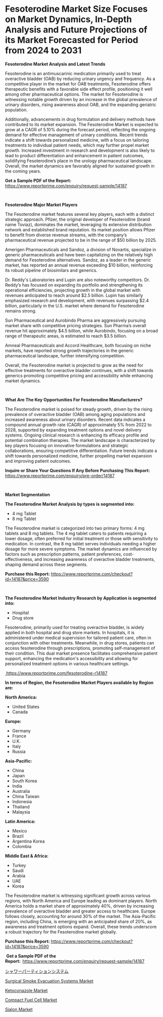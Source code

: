 <p><h1>Fesoterodine Market Size Focuses on Market Dynamics, In-Depth Analysis and Future Projections of its Market Forecasted for Period from 2024 to 2031</h1></p><p><strong>Fesoterodine Market Analysis and Latest Trends</strong></p>
<p><p>Fesoterodine is an antimuscarinic medication primarily used to treat overactive bladder (OAB) by reducing urinary urgency and frequency. As a competitive player in the market for OAB treatments, Fesoterodine offers therapeutic benefits with a favorable side effect profile, positioning it well among other pharmaceutical options. The market for Fesoterodine is witnessing notable growth driven by an increase in the global prevalence of urinary disorders, rising awareness about OAB, and the expanding geriatric population.</p><p>Additionally, advancements in drug formulation and delivery methods have contributed to its market expansion. The Fesoterodine Market is expected to grow at a CAGR of 5.10% during the forecast period, reflecting the ongoing demand for effective management of urinary conditions. Recent trends indicate a shift towards personalized medicine, with a focus on tailoring treatments to individual patient needs, which may further propel market growth. Increased investment in research and development is also likely to lead to product differentiation and enhancement in patient outcomes, solidifying Fesoterodine’s place in the urology pharmaceutical landscape. Overall, the market dynamics are favorably aligned for sustained growth in the coming years.</p></p>
<p><strong>Get a Sample PDF of the Report:&nbsp;</strong> <a href="https://www.reportprime.com/enquiry/request-sample/14187">https://www.reportprime.com/enquiry/request-sample/14187</a></p>
<p>&nbsp;</p>
<p><strong>Fesoterodine Major Market Players</strong></p>
<p><p>The Fesoterodine market features several key players, each with a distinct strategic approach. Pfizer, the original developer of Fesoterodine (brand name Toviaz), dominates the market, leveraging its extensive distribution network and established brand reputation. Its market position allows Pfizer to benefit from diverse revenue streams, with the company’s pharmaceutical revenue projected to be in the range of $50 billion by 2025.</p><p>Amerigen Pharmaceuticals and Sandoz, a division of Novartis, specialize in generic pharmaceuticals and have been capitalizing on the relatively high demand for Fesoterodine alternatives. Sandoz, as a leader in the generic market, has reported an annual revenue exceeding $10 billion, reinforcing its robust pipeline of biosimilars and generics.</p><p>Dr. Reddy's Laboratories and Lupin are also noteworthy competitors. Dr. Reddy’s has focused on expanding its portfolio and strengthening its operational efficiencies, projecting growth in the global market with revenues anticipated to reach around $2.5 billion. Lupin has similarly emphasized research and development, with revenues surpassing $2.4 billion, particularly in the U.S. market where demand for Fesoterodine remains strong.</p><p>Sun Pharmaceutical and Aurobindo Pharma are aggressively pursuing market share with competitive pricing strategies. Sun Pharma’s overall revenue hit approximately $4.5 billion, while Aurobindo, focusing on a broad range of therapeutic areas, is estimated to reach $3.5 billion.</p><p>Amneal Pharmaceuticals and Accord Healthcare, both focusing on niche markets, have reported strong growth trajectories in the generic pharmaceutical landscape, further intensifying competition.</p><p>Overall, the Fesoterodine market is projected to grow as the need for effective treatments for overactive bladder continues, with a shift towards generics promoting competitive pricing and accessibility while enhancing market dynamics.</p></p>
<p>&nbsp;</p>
<p><strong>What Are The Key Opportunities For Fesoterodine Manufacturers?</strong></p>
<p><p>The Fesoterodine market is poised for steady growth, driven by the rising prevalence of overactive bladder (OAB) among aging populations and increased awareness about urinary disorders. Recent data indicates a compound annual growth rate (CAGR) of approximately 5% from 2022 to 2028, supported by expanding treatment options and novel delivery systems. Ongoing clinical research is enhancing its efficacy profile and potential combination therapies. The market landscape is characterized by key players focusing on innovative formulations and strategic collaborations, ensuring competitive differentiation. Future trends indicate a shift towards personalized medicine, further propelling market expansion and improving patient outcomes.</p></p>
<p><strong>Inquire or Share Your Questions If Any Before Purchasing This Report:</strong> <a href="https://www.reportprime.com/enquiry/pre-order/14187">https://www.reportprime.com/enquiry/pre-order/14187</a></p>
<p>&nbsp;</p>
<p><strong>Market Segmentation</strong></p>
<p><strong>The Fesoterodine Market Analysis by types is segmented into:</strong></p>
<p><ul><li>4 mg Tablet</li><li>8 mg Tablet</li></ul></p>
<p><p>The Fesoterodine market is categorized into two primary forms: 4 mg tablets and 8 mg tablets. The 4 mg tablet caters to patients requiring a lower dosage, often preferred for initial treatment or those with sensitivity to medication. In contrast, the 8 mg tablet serves individuals needing a higher dosage for more severe symptoms. The market dynamics are influenced by factors such as prescription patterns, patient preferences, cost-effectiveness, and increasing awareness of overactive bladder treatments, shaping demand across these segments.</p></p>
<p><strong>Purchase this Report:&nbsp;</strong><a href="https://www.reportprime.com/checkout?id=14187&price=3590">https://www.reportprime.com/checkout?id=14187&price=3590</a></p>
<p>&nbsp;</p>
<p><strong>The Fesoterodine Market Industry Research by Application is segmented into:</strong></p>
<p><ul><li>Hospital</li><li>Drug store</li></ul></p>
<p><p>Fesoterodine, primarily used for treating overactive bladder, is widely applied in both hospital and drug store markets. In hospitals, it is administered under medical supervision for tailored patient care, often in conjunction with other treatments. Meanwhile, in drug stores, patients can access fesoterodine through prescriptions, promoting self-management of their condition. This dual market presence facilitates comprehensive patient support, enhancing the medication's accessibility and allowing for personalized treatment options in various healthcare settings.</p></p>
<p><a href="https://www.reportprime.com/fesoterodine-r14187">&nbsp;https://www.reportprime.com/fesoterodine-r14187</a></p>
<p><strong>In terms of Region, the Fesoterodine Market Players available by Region are:</strong></p>
<p>
    <p> <strong> North America: </strong>
        <ul>
            <li>United States</li>
            <li>Canada</li>
        </ul>
        </p> 
    <p> <strong> Europe: </strong>
        <ul>
            <li>Germany</li>
            <li>France</li>
            <li>U.K.</li>
            <li>Italy</li>
            <li>Russia</li>
        </ul>
        </p> 
    <p> <strong> Asia-Pacific: </strong>
        <ul>
            <li>China</li>
            <li>Japan</li>
            <li>South Korea</li>
            <li>India</li>
            <li>Australia</li>
            <li>China Taiwan</li>
            <li>Indonesia</li>
            <li>Thailand</li>
            <li>Malaysia</li>
        </ul>
        </p> 
    <p> <strong> Latin America: </strong>
        <ul>
            <li>Mexico</li>
            <li>Brazil</li>
            <li>Argentina Korea</li>
            <li>Colombia</li>
        </ul>
        </p> 
    <p> <strong> Middle East & Africa: </strong>
        <ul>
            <li>Turkey</li>
            <li>Saudi</li>
            <li>Arabia</li>
            <li>UAE</li>
            <li>Korea</li>
        </ul>
    </p>
    </p>
<p><p>The Fesoterodine market is witnessing significant growth across various regions, with North America and Europe leading as dominant players. North America holds a market share of approximately 40%, driven by increasing prevalence of overactive bladder and greater access to healthcare. Europe follows closely, accounting for around 30% of the market. The Asia-Pacific region, including China, is emerging with an anticipated share of 20%, as awareness and treatment options expand. Overall, these trends underscore a robust trajectory for the Fesoterodine market globally.</p></p>
<p><strong>Purchase this Report: </strong><a href="https://www.reportprime.com/checkout?id=14187&price=3590">https://www.reportprime.com/checkout?id=14187&price=3590</a></p>
<p>&nbsp;<strong>Get a Sample PDF of the Report:&nbsp;&nbsp;</strong><a href="https://www.reportprime.com/enquiry/request-sample/14187">https://www.reportprime.com/enquiry/request-sample/14187</a></p>
<p><strong></strong></p>
<p><p><a href="https://medium.com/@giannicrona2023/shower-partition-system-market-%E3%81%AF-%E3%82%B3%E3%82%B9%E3%83%88%E7%AE%A1%E7%90%86%E3%81%A8%E5%8A%B9%E7%8E%87%E5%90%91%E4%B8%8A%E3%82%92%E5%84%AA%E5%85%88%E3%81%97%E3%81%BE%E3%81%99-%E3%81%95%E3%82%89%E3%81%AB-%E5%A0%B1%E5%91%8A%E6%9B%B8%E3%81%AF%E5%B8%82%E5%A0%B4%E3%81%AE%E9%9C%80%E8%A6%81%E9%9D%A2%E3%81%A8%E4%BE%9B%E7%B5%A6%E9%9D%A2%E3%81%AE%E4%B8%A1%E6%96%B9%E3%82%92%E3%82%AB%E3%83%90%E3%83%BC%E3%81%97%E3%81%A6%E3%81%84%E3%81%BE%E3%81%99-shower-bf8aa0df8199">シャワーパーティションシステム</a></p><p><a href="https://www.linkedin.com/pulse/future-ready-strategic-insights-global-surgical-smoke-evacuation-i5p4c?trackingId=65d3cB%2BaSqq2kgZ2W3SkNA%3D%3D">Surgical Smoke Evacuation Systems Market</a></p><p><a href="https://github.com/marloy8/Market-Research-Report-List-6/blob/main/ketoconazole-market.md">Ketoconazole Market</a></p><p><a href="https://medium.com/@estellaemmerich/this-report-aims-to-deliver-an-in-depth-analysis-of-the-global-compact-fuel-cell-market-offering-0482b9e3bb09">Compact Fuel Cell Market</a></p><p><a href="https://issuu.com/reportprime-2/docs/sialon-market-size-2030.pptx_944dc55cdb50a5">Sialon Market</a></p></p>